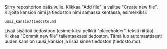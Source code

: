 Siirry repositorion pääsivulle.
Klikkaa "Add file" ja valitse "Create new file".
Kirjoita kansion nimi ja tiedoston nimi samassa kentässä, esimerkiksi:

    uusi_kansio/tiedosto.md

Lisää sisältöä tiedostoon (esimerkiksi pelkkä "placeholder"-teksti riittää).
Klikkaa "Commit new file" tallentaaksesi tiedoston. Tämä luo automaattisesti uuden kansion (uusi_kansio) ja lisää sinne tiedoston (tiedosto.md).
